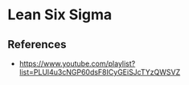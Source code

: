 # Lean Six Sigma

## References

- https://www.youtube.com/playlist?list=PLUl4u3cNGP60dsF8ICyGEiSJcTYzQWSVZ